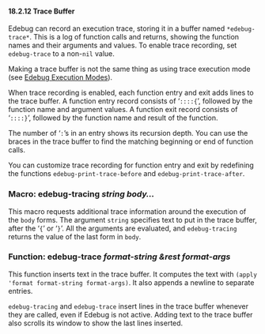 

#### 18.2.12 Trace Buffer

Edebug can record an execution trace, storing it in a buffer named `*edebug-trace*`. This is a log of function calls and returns, showing the function names and their arguments and values. To enable trace recording, set `edebug-trace` to a non-`nil` value.

Making a trace buffer is not the same thing as using trace execution mode (see [Edebug Execution Modes](Edebug-Execution-Modes.html)).

When trace recording is enabled, each function entry and exit adds lines to the trace buffer. A function entry record consists of ‘`::::{`’, followed by the function name and argument values. A function exit record consists of ‘`::::}`’, followed by the function name and result of the function.

The number of ‘`:`’s in an entry shows its recursion depth. You can use the braces in the trace buffer to find the matching beginning or end of function calls.

You can customize trace recording for function entry and exit by redefining the functions `edebug-print-trace-before` and `edebug-print-trace-after`.

### Macro: **edebug-tracing** *string body…*

This macro requests additional trace information around the execution of the `body` forms. The argument `string` specifies text to put in the trace buffer, after the ‘`{`’ or ‘`}`’. All the arguments are evaluated, and `edebug-tracing` returns the value of the last form in `body`.

### Function: **edebug-trace** *format-string \&rest format-args*

This function inserts text in the trace buffer. It computes the text with `(apply 'format format-string format-args)`. It also appends a newline to separate entries.

`edebug-tracing` and `edebug-trace` insert lines in the trace buffer whenever they are called, even if Edebug is not active. Adding text to the trace buffer also scrolls its window to show the last lines inserted.
